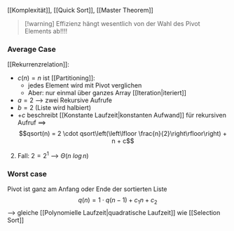 [[Komplexität]], [[Quick Sort]], [[Master Theorem]]

> [!warning] Effizienz hängt wesentlich von der Wahl des Pivot Elements ab!!!!
### Average Case
[[Rekurrenzrelation]]: 
- $c(n) = n$ ist [[Partitioning]]:
	- jedes Element wird mit Pivot verglichen
	- Aber: nur einmal über ganzes Array [[Iteration|iteriert]]
- $a = 2$ --> zwei Rekursive Aufrufe
- $b = 2$ (Liste wird halbiert)
- $+ c$ beschreibt [[Konstante Laufzeit|konstanten Aufwand]] für rekursiven Aufruf
==> 
$$qsort(n) = 2 \cdot qsort\left(\left\lfloor \frac{n}{2}\right\rfloor\right) + n + c$$
2. Fall: $2 = 2^{1}$ --> $\Theta(n\ log\, n)$


### Worst case
Pivot ist ganz am Anfang oder Ende der sortierten Liste
$$q(n) = 1 \cdot q(n - 1)+ c_{1}n + c_{2}$$
--> gleiche [[Polynomielle Laufzeit|quadratische Laufzeit]] wie [[Selection Sort]]